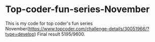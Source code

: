 # Top-coder-fun-series-November
This is my code for top coder's fun series November(https://www.topcoder.com/challenge-details/30051966/?type=develop)
Final result 5195/9600. 
